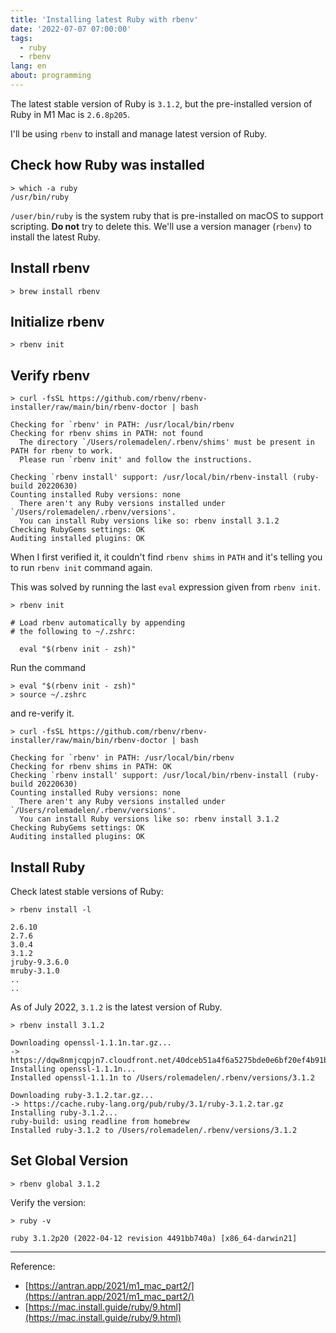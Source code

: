 ```yaml
---
title: 'Installing latest Ruby with rbenv'
date: '2022-07-07 07:00:00'
tags:
  - ruby
  - rbenv
lang: en
about: programming
---
```


The latest stable version of Ruby is `3.1.2`, but the pre-installed version of Ruby in M1 Mac is `2.6.8p205`.

I'll be using `rbenv` to install and manage latest version of Ruby.

## Check how Ruby was installed

```shell
> which -a ruby
/usr/bin/ruby
```

`/user/bin/ruby` is the system ruby that is pre-installed on macOS to support scripting. **Do not** try to delete this. We'll use a version manager (`rbenv`) to install the latest Ruby.

## Install rbenv

```shell
> brew install rbenv
```

## Initialize rbenv

```shell
> rbenv init
```

## Verify rbenv

```shell
> curl -fsSL https://github.com/rbenv/rbenv-installer/raw/main/bin/rbenv-doctor | bash

Checking for `rbenv' in PATH: /usr/local/bin/rbenv
Checking for rbenv shims in PATH: not found
  The directory `/Users/rolemadelen/.rbenv/shims' must be present in PATH for rbenv to work.
  Please run `rbenv init' and follow the instructions.

Checking `rbenv install' support: /usr/local/bin/rbenv-install (ruby-build 20220630)
Counting installed Ruby versions: none
  There aren't any Ruby versions installed under `/Users/rolemadelen/.rbenv/versions'.
  You can install Ruby versions like so: rbenv install 3.1.2
Checking RubyGems settings: OK
Auditing installed plugins: OK
```

When I first verified it, it couldn't find `rbenv shims` in `PATH` and it's telling you to run `rbenv init` command again.

This was solved by running the last `eval` expression given from `rbenv init`.

```shell
> rbenv init

# Load rbenv automatically by appending
# the following to ~/.zshrc:

  eval "$(rbenv init - zsh)"
```

Run the command

```shell
> eval "$(rbenv init - zsh)"
> source ~/.zshrc
```

and re-verify it.

```shell
> curl -fsSL https://github.com/rbenv/rbenv-installer/raw/main/bin/rbenv-doctor | bash

Checking for `rbenv' in PATH: /usr/local/bin/rbenv
Checking for rbenv shims in PATH: OK
Checking `rbenv install' support: /usr/local/bin/rbenv-install (ruby-build 20220630)
Counting installed Ruby versions: none
  There aren't any Ruby versions installed under `/Users/rolemadelen/.rbenv/versions'.
  You can install Ruby versions like so: rbenv install 3.1.2
Checking RubyGems settings: OK
Auditing installed plugins: OK
```

## Install Ruby

Check latest stable versions of Ruby:

```shell
> rbenv install -l

2.6.10
2.7.6
3.0.4
3.1.2
jruby-9.3.6.0
mruby-3.1.0
..
..
```

As of July 2022, `3.1.2` is the latest version of Ruby.

```shell
> rbenv install 3.1.2

Downloading openssl-1.1.1n.tar.gz...
-> https://dqw8nmjcqpjn7.cloudfront.net/40dceb51a4f6a5275bde0e6bf20ef4b91bfc32ed57c0552e2e8e15463372b17a
Installing openssl-1.1.1n...
Installed openssl-1.1.1n to /Users/rolemadelen/.rbenv/versions/3.1.2

Downloading ruby-3.1.2.tar.gz...
-> https://cache.ruby-lang.org/pub/ruby/3.1/ruby-3.1.2.tar.gz
Installing ruby-3.1.2...
ruby-build: using readline from homebrew
Installed ruby-3.1.2 to /Users/rolemadelen/.rbenv/versions/3.1.2
```

## Set Global Version

```shell
> rbenv global 3.1.2
```

Verify the version:

```shell
> ruby -v

ruby 3.1.2p20 (2022-04-12 revision 4491bb740a) [x86_64-darwin21]
```

---

Reference:

- [https://antran.app/2021/m1_mac_part2/](https://antran.app/2021/m1_mac_part2/)
- [https://mac.install.guide/ruby/9.html](https://mac.install.guide/ruby/9.html)
